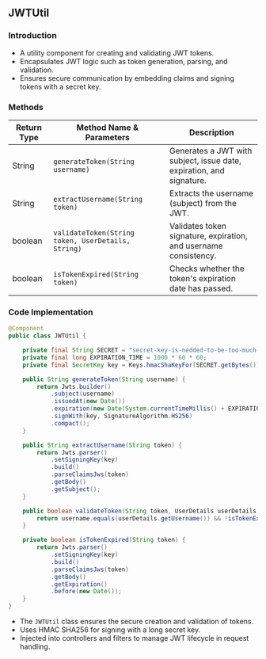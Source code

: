 ## JWTUtil

### Introduction

* A utility component for creating and validating JWT tokens.
* Encapsulates JWT logic such as token generation, parsing, and validation.
* Ensures secure communication by embedding claims and signing tokens with a secret key.

### Methods

| Return Type | Method Name & Parameters                           | Description                                                          |
| ----------- | -------------------------------------------------- | -------------------------------------------------------------------- |
| String      | `generateToken(String username)`                   | Generates a JWT with subject, issue date, expiration, and signature. |
| String      | `extractUsername(String token)`                    | Extracts the username (subject) from the JWT.                        |
| boolean     | `validateToken(String token, UserDetails, String)` | Validates token signature, expiration, and username consistency.     |
| boolean     | `isTokenExpired(String token)`                     | Checks whether the token's expiration date has passed.               |

### Code Implementation

```java
@Component
public class JWTUtil {

    private final String SECRET = "secret-key-is-nedded-to-be-too-much-longer-@423434252345325";
    private final long EXPIRATION_TIME = 1000 * 60 * 60;
    private final SecretKey key = Keys.hmacShaKeyFor(SECRET.getBytes());

    public String generateToken(String username) {
        return Jwts.builder()
            .subject(username)
            .issuedAt(new Date())
            .expiration(new Date(System.currentTimeMillis() + EXPIRATION_TIME))
            .signWith(key, SignatureAlgorithm.HS256)
            .compact();
    }

    public String extractUsername(String token) {
        return Jwts.parser()
            .setSigningKey(key)
            .build()
            .parseClaimsJws(token)
            .getBody()
            .getSubject();
    }

    public boolean validateToken(String token, UserDetails userDetails, String username) {
        return username.equals(userDetails.getUsername()) && !isTokenExpired(token);
    }

    private boolean isTokenExpired(String token) {
        return Jwts.parser()
            .setSigningKey(key)
            .build()
            .parseClaimsJws(token)
            .getBody()
            .getExpiration()
            .before(new Date());
    }
}
```

* The `JWTUtil` class ensures the secure creation and validation of tokens.
* Uses HMAC SHA256 for signing with a long secret key.
* Injected into controllers and filters to manage JWT lifecycle in request handling.
